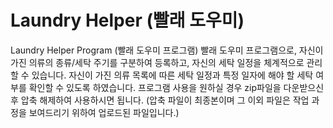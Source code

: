 # Laundry Helper (빨래 도우미)
Laundry Helper Program (빨래 도우미 프로그램)
빨래 도우미 프로그램으로, 
자신이 가진 의류의 종류/세탁 주기를 구분하여 등록하고, 
자신의 세탁 일정을 체계적으로 관리 할 수 있습니다.
자신이 가진 의류 목록에 따른 세탁 일정과 특정 일자에 해야 할 세탁 여부를 확인할 수 있도록 하였습니다.
프로그램 사용을 원하실 경우 zip파일을 다운받으신 후 압축 해제하여 사용하시면 됩니다. (압축 파일이 최종본이며 그 이외 파일은 작업 과정을 보여드리기 위하여 업로드된 파일입니다.)

